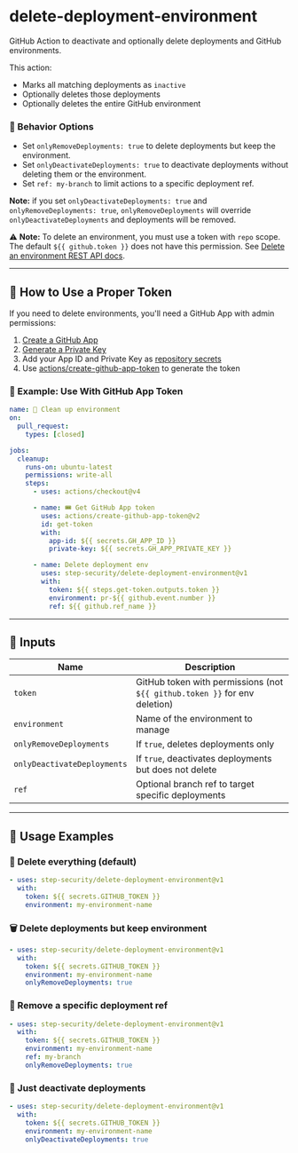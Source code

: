 # delete-deployment-environment

GitHub Action to deactivate and optionally delete deployments and GitHub environments.

This action:
- Marks all matching deployments as `inactive`
- Optionally deletes those deployments
- Optionally deletes the entire GitHub environment

### 🧩 Behavior Options

- Set `onlyRemoveDeployments: true` to delete deployments but keep the environment.
- Set `onlyDeactivateDeployments: true` to deactivate deployments without deleting them or the environment.
- Set `ref: my-branch` to limit actions to a specific deployment ref.

**Note:** if you set `onlyDeactivateDeployments: true` and `onlyRemoveDeployments: true`, `onlyRemoveDeployments` will override
`onlyDeactivateDeployments` and deployments will be removed.

⚠️ **Note:** To delete an environment, you must use a token with `repo` scope. The default `${{ github.token }}` does not have this permission. See [Delete an environment REST API docs](https://docs.github.com/en/rest/reference/repos#delete-an-environment).

---

## 🔑 How to Use a Proper Token

If you need to delete environments, you'll need a GitHub App with admin permissions:

1. [Create a GitHub App](https://docs.github.com/en/developers/apps/building-github-apps/creating-a-github-app)
2. [Generate a Private Key](https://docs.github.com/en/developers/apps/building-github-apps/authenticating-with-github-apps#generating-a-private-key)
3. Add your App ID and Private Key as [repository secrets](https://docs.github.com/en/actions/security-guides/encrypted-secrets)
4. Use [actions/create-github-app-token](https://github.com/actions/create-github-app-token) to generate the token

### 🧪 Example: Use With GitHub App Token

```yaml
name: 🧼 Clean up environment
on:
  pull_request:
    types: [closed]

jobs:
  cleanup:
    runs-on: ubuntu-latest
    permissions: write-all
    steps:
      - uses: actions/checkout@v4

      - name: 🎟 Get GitHub App token
        uses: actions/create-github-app-token@v2
        id: get-token
        with:
          app-id: ${{ secrets.GH_APP_ID }}
          private-key: ${{ secrets.GH_APP_PRIVATE_KEY }}

      - name: Delete deployment env
        uses: step-security/delete-deployment-environment@v1
        with:
          token: ${{ steps.get-token.outputs.token }}
          environment: pr-${{ github.event.number }}
          ref: ${{ github.ref_name }}
```

---

## 🔧 Inputs

| Name                      | Description                                                                 |
|---------------------------|-----------------------------------------------------------------------------|
| `token`                   | GitHub token with permissions (not `${{ github.token }}` for env deletion) |
| `environment`             | Name of the environment to manage                                           |
| `onlyRemoveDeployments`   | If `true`, deletes deployments only                                         |
| `onlyDeactivateDeployments` | If `true`, deactivates deployments but does not delete                    |
| `ref`                     | Optional branch ref to target specific deployments                         |

---

## 🚀 Usage Examples

### 🧨 Delete everything (default)
```yaml
- uses: step-security/delete-deployment-environment@v1
  with:
    token: ${{ secrets.GITHUB_TOKEN }}
    environment: my-environment-name
```

### 🗑 Delete deployments but keep environment
```yaml
- uses: step-security/delete-deployment-environment@v1
  with:
    token: ${{ secrets.GITHUB_TOKEN }}
    environment: my-environment-name
    onlyRemoveDeployments: true
```

### 🎯 Remove a specific deployment ref
```yaml
- uses: step-security/delete-deployment-environment@v1
  with:
    token: ${{ secrets.GITHUB_TOKEN }}
    environment: my-environment-name
    ref: my-branch
    onlyRemoveDeployments: true
```

### 🚫 Just deactivate deployments
```yaml
- uses: step-security/delete-deployment-environment@v1
  with:
    token: ${{ secrets.GITHUB_TOKEN }}
    environment: my-environment-name
    onlyDeactivateDeployments: true
```
